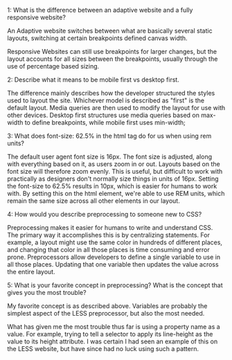 1: What is the difference between an adaptive website and a fully responsive website?

An Adaptive website switches between what are basically several static layouts, switching at certain breakpoints defined canvas width.

Responsive Websites can still use breakpoints for larger changes, but the layout accounts for all sizes between the breakpoints, usually through the use of percentage based sizing.


2: Describe what it means to be mobile first vs desktop first.

The difference mainly describes how the developer structured the styles used to layout the site. Whichever model is described as "first" is the default layout. Media queries are then used to modify the layout for use with other devices. Desktop first structures use media queries based on max-width to define breakpoints, while mobile first uses min-width;


3: What does font-size: 62.5% in the html tag do for us when using rem units?

The default user agent font size is 16px. The font size is adjusted, along with everything based on it, as users zoom in or out. Layouts based on the font size will therefore zoom evenly. This is useful, but difficult to work with practically as designers don't normally size things in units of 16px. Setting the font-size to 62.5% results in 10px, which is easier for humans to work with. By setting this on the html element, we're able to use REM units, which remain the same size across all other elements in our layout.


4: How would you describe preprocessing to someone new to CSS?

Preprocessing makes it easier for humans to write and understand CSS. The primary way it accomplishes this is by centralizing statements. For example, a layout might use the same color in hundreds of different places, and changing that color in all those places is time consuming and error prone. Preprocessors allow developers to define a single variable to use in all those places. Updating that one variable then updates the value across the entire layout.


5: What is your favorite concept in preprocessing? What is the concept that gives you the most trouble?

My favorite concept is as described above. Variables are probably the simplest aspect of the LESS preprocessor, but also the most needed.

What has given me the most trouble thus far is using a property name as a value. For example, trying to tell a selector to apply its line-height as the value to its height attribute. I was certain I had seen an example of this on the LESS website, but have since had no luck using such a pattern.
